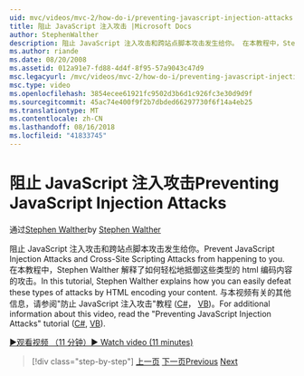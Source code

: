 ```yaml
---
uid: mvc/videos/mvc-2/how-do-i/preventing-javascript-injection-attacks
title: 阻止 JavaScript 注入攻击 |Microsoft Docs
author: StephenWalther
description: 阻止 JavaScript 注入攻击和跨站点脚本攻击发生给你。 在本教程中，Stephen Walther 解释了如何轻松地 de...
ms.author: riande
ms.date: 08/20/2008
ms.assetid: 012a91e7-fd88-4d4f-8f95-57a9043c47d9
msc.legacyurl: /mvc/videos/mvc-2/how-do-i/preventing-javascript-injection-attacks
msc.type: video
ms.openlocfilehash: 3854ecee61921fc9502d3b6d1c926fc3e30d9d9f
ms.sourcegitcommit: 45ac74e400f9f2b7dbded66297730f6f14a4eb25
ms.translationtype: MT
ms.contentlocale: zh-CN
ms.lasthandoff: 08/16/2018
ms.locfileid: "41833745"
---
```

<a name="preventing-javascript-injection-attacks"></a><span data-ttu-id="10618-104">阻止 JavaScript 注入攻击</span><span class="sxs-lookup"><span data-stu-id="10618-104">Preventing JavaScript Injection Attacks</span></span>
====================
<span data-ttu-id="10618-105">通过[Stephen Walther](https://github.com/StephenWalther)</span><span class="sxs-lookup"><span data-stu-id="10618-105">by [Stephen Walther](https://github.com/StephenWalther)</span></span>

<span data-ttu-id="10618-106">阻止 JavaScript 注入攻击和跨站点脚本攻击发生给你。</span><span class="sxs-lookup"><span data-stu-id="10618-106">Prevent JavaScript Injection Attacks and Cross-Site Scripting Attacks from happening to you.</span></span> <span data-ttu-id="10618-107">在本教程中，Stephen Walther 解释了如何轻松地抵御这些类型的 html 编码内容的攻击。</span><span class="sxs-lookup"><span data-stu-id="10618-107">In this tutorial, Stephen Walther explains how you can easily defeat these types of attacks by HTML encoding your content.</span></span> <span data-ttu-id="10618-108">与本视频有关的其他信息，请参阅"防止 JavaScript 注入攻击"教程 ([C#](../../../overview/older-versions-1/security/preventing-javascript-injection-attacks-cs.md)， [VB](../../../overview/older-versions-1/security/preventing-javascript-injection-attacks-vb.md))。</span><span class="sxs-lookup"><span data-stu-id="10618-108">For additional information about this video, read the "Preventing JavaScript Injection Attacks" tutorial ([C#](../../../overview/older-versions-1/security/preventing-javascript-injection-attacks-cs.md), [VB](../../../overview/older-versions-1/security/preventing-javascript-injection-attacks-vb.md)).</span></span>

[<span data-ttu-id="10618-109">&#9654;观看视频 （11 分钟）</span><span class="sxs-lookup"><span data-stu-id="10618-109">&#9654; Watch video (11 minutes)</span></span>](https://channel9.msdn.com/Blogs/ASP-NET-Site-Videos/preventing-javascript-injection-attacks)

> [!div class="step-by-step"]
> <span data-ttu-id="10618-110">[上一页](an-introduction-to-url-routing.md)
> [下一页](creating-unit-tests-for-aspnet-mvc-applications.md)</span><span class="sxs-lookup"><span data-stu-id="10618-110">[Previous](an-introduction-to-url-routing.md)
[Next](creating-unit-tests-for-aspnet-mvc-applications.md)</span></span>
